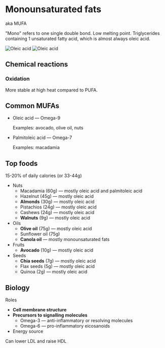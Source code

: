 # Monounsaturated fats

aka MUFA

"Mono" refers to one single double bond. Low melting point. Triglycerides containing 1 unsaturated fatty acid, which is almost always oleic acid.

![Oleic acid](https://upload.wikimedia.org/wikipedia/commons/thumb/7/79/Oleic-acid-skeletal.svg/500px-Oleic-acid-skeletal.svg.png)
![Oleic acid](https://upload.wikimedia.org/wikipedia/commons/thumb/2/27/Oleic-acid-3D-vdW.png/500px-Oleic-acid-3D-vdW.png)


## Chemical reactions

### Oxidation

More stable at high heat compared to PUFA.

## Common MUFAs

* Oleic acid — Omega-9

  Examples: avocado, olive oil, nuts

* Palmitoleic acid — Omega-7

  Examples: macadamia

## Top foods

15-20% of daily calories (or 33-44g)

* Nuts
    * Macadamia (60g) — mostly oleic acid and palmitoleic acid
    * Hazelnut (45g) — mostly oleic acid
    * **Almonds** (30g) — mostly oleic acid
    * Pistachios (24g) — mostly oleic acid
    * Cashews (24g) — mostly oleic acid
    * **Walnuts** (9g) — mostly oleic acid
* Oils
    * **Olive oil** (75g) — mostly oleic acid
    * Sunflower oil (75g)
    * **Canola oil** — mostly monounsaturated fats
* Fruits
    * **Avocado** (10g) — mostly oleic acid
* Seeds
    * **Chia seeds** (7g) — mostly oleic acid
    * Flax seeds (5g) — mostly oleic acid
    * Quinoa (2g) — mostly oleic acid

## Biology

Roles
* **Cell membrane structure**
* **Precursors to signalling molecules**
    * Omega-3 — anti-inflammatory or resolving molecules
    * Omega-6 — pro-inflammatory eicosanoids
* Energy source

Can lower LDL and raise HDL
